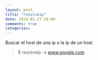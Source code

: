 ```yaml
---
layout: post
title: "resolveip"
date: 2014-01-27 20:09
comments: true
categories: 
---
```

Buscar el host de una ip o la ip de un host

>$ resolveip -s www.google.com

